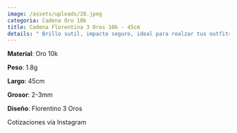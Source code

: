```yaml
---
image: /assets/uploads/28.jpeg
categoria: Cadena Oro 10k
title: Cadena Florentina 3 Oros 10k - 45cm
details: " Brillo sutil, impacto seguro, ideal para realzar tus outfits del diario"
---
```

**Material**: Oro 10k

**Peso**: 1.8g

**Largo**: 45cm

**G﻿rosor**: 2-3mm

**Diseño**: Florentino 3 Oros

Cotizaciones vía Instagram